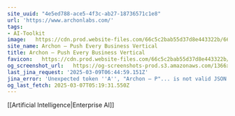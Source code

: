 ```yaml
---
site_uuid: "4e5ed788-ace5-4f3c-ab27-18736571c1e8"
url: 'https://www.archonlabs.com/'
tags:
- AI-Toolkit
image:   https://cdn.prod.website-files.com/66c5c2bab55d37d8e443322b/66cc6d2f0f6b41b86ea33f83_archon-og.jpg
site_name: Archon – Push Every Business Vertical
title: Archon – Push Every Business Vertical
favicon:   https://cdn.prod.website-files.com/66c5c2bab55d37d8e443322b/66cc5ea59495d848abb9876d_archon-32.png
og_screenshot_url:   https://og-screenshots-prod.s3.amazonaws.com/1366x768/80/false/9ec8d380195400916f530ba2269235c0240eee261a78ea2e840ba942e89b7e26.jpeg
last_jina_request: '2025-03-09T06:44:59.151Z'
jina_error: 'Unexpected token ''A'', "Archon – P"... is not valid JSON'
og_last_fetch: 2025-03-07T05:19:31.550Z
---
```

[[Artificial Intelligence|Enterprise AI]]
